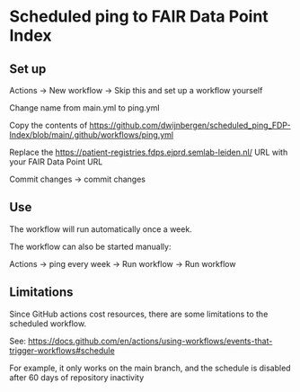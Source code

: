 # Scheduled ping to FAIR Data Point Index

## Set up
Actions -> New workflow -> Skip this and set up a workflow yourself

Change name from main.yml to ping.yml

Copy the contents of https://github.com/dwijnbergen/scheduled_ping_FDP-Index/blob/main/.github/workflows/ping.yml

Replace the https://patient-registries.fdps.ejprd.semlab-leiden.nl/ URL with your FAIR Data Point URL

Commit changes -> commit changes

## Use
The workflow will run automatically once a week.

The workflow can also be started manually:

Actions -> ping every week -> Run workflow -> Run workflow

## Limitations
Since GitHub actions cost resources, there are some limitations to the scheduled workflow.

See: https://docs.github.com/en/actions/using-workflows/events-that-trigger-workflows#schedule

For example, it only works on the main branch, and the schedule is disabled after 60 days of repository inactivity
